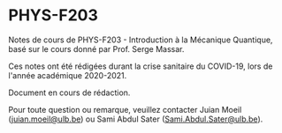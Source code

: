 # PHYS-F203
Notes de cours de PHYS-F203 - Introduction à la Mécanique Quantique, basé sur le cours donné par Prof. Serge Massar.

Ces notes ont été rédigées durant la crise sanitaire du COVID-19, lors de l'année académique 2020-2021.

Document en cours de rédaction.

Pour toute question ou remarque, veuillez contacter Juian Moeil (juian.moeil@ulb.be) ou Sami Abdul Sater (Sami.Abdul.Sater@ulb.be).
